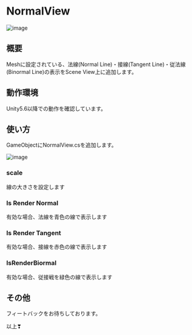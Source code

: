 # NormalView

![image](https://user-images.githubusercontent.com/29646672/139005190-0aed19d9-9b2c-40cd-b702-85a62b1d6101.png)

## 概要

Meshに設定されている、法線(Normal Line)・接線(Tangent Line)・従法線(Binormal Line)の表示をScene View上に追加します。

## 動作環境

Unity5.6以降での動作を確認しています。

## 使い方

GameObjectにNormalView.csを追加します。

![image](https://user-images.githubusercontent.com/29646672/139005304-add62b61-d19a-49a7-82ec-bdd7ab0a2c1a.png)

### scale

線の大きさを設定します

### Is Render Normal

有効な場合、法線を青色の線で表示します

### Is Render Tangent

有効な場合、接線を赤色の線で表示します

### IsRenderBiormal

有効な場合、従接戦を緑色の線で表示します

## その他

フィートバックをお待ちしております。

以上❣


